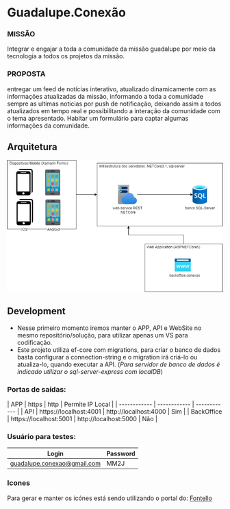 # Guadalupe.Conexão

### MISSÃO
Integrar e engajar a toda a comunidade da missão guadalupe por meio da tecnologia a todos os projetos da missão.

### PROPOSTA
entregar um feed de notícias interativo, atualizado dinamicamente com as informações atualizadas da missão, informando a toda a comunidade sempre as ultimas noticias por push de notificação, deixando assim a todos atualizados em tempo real e possibilitando a interação da comunidade com o tema apresentado.
Habitar um formulário para captar algumas informações da comunidade.

## Arquitetura
![](docs/architetura.png)

## Development
- Nesse primeiro momento iremos manter o APP, API e WebSite no mesmo repositório/solução, para utilizar apenas um VS para codificação.
- Este projeto utiliza ef-core com migrations, para criar o banco de dados basta configurar a connection-string e o migration irá criá-lo ou atualiza-lo, quando executar a API. (*Para servidor de banco de dados é indicado utilizar o sql-server-express com localDB*)

### Portas de saídas:
|  APP | https   | http  | Permite IP Local |
| ------------ | ------------ | ------------ |
|  API | https://localhost:4001   | http://localhost:4000  | Sim |
|  BackOffice | https://localhost:5001   | http://localhost:5000  | Não |

### Usuário para testes:
|  Login | Password   |
| ------------ | ------------ |
| guadalupe.conexao@gmail.com | MM2J |

### Icones
Para gerar e manter os icónes está sendo utilizando o portal do: [Fontello](https://fontello.com/)